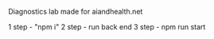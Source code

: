 Diagnostics lab made for aiandhealth.net

1 step - "npm i"
2 step - run back end 
3 step - npm run start
